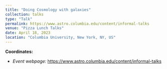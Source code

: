 ```yaml
---
title: "Doing Cosmology with galaxies"
collection: talks
type: "Talk"
permalink: https://www.astro.columbia.edu/content/informal-talks
venue: "Pizza Lunch Talks"
date: April 18, 2023
location: "Columbia University, New York, NY, US"
---
```


**Coordinates:**

* _Event webpage:_ https://www.astro.columbia.edu/content/informal-talks